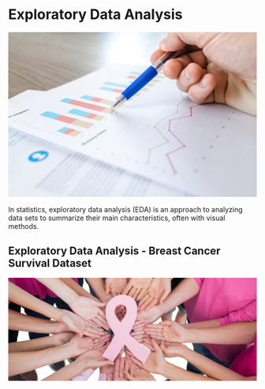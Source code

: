 # Exploratory Data Analysis

![images.jpeg](EDA_Images/EDA2.jpg)

In statistics, exploratory data analysis (EDA) is an approach to analyzing data sets to summarize their main characteristics, often with visual methods. 


## Exploratory Data Analysis - Breast Cancer Survival Dataset

![images.jpeg](EDA_Images/bc.jpeg)

